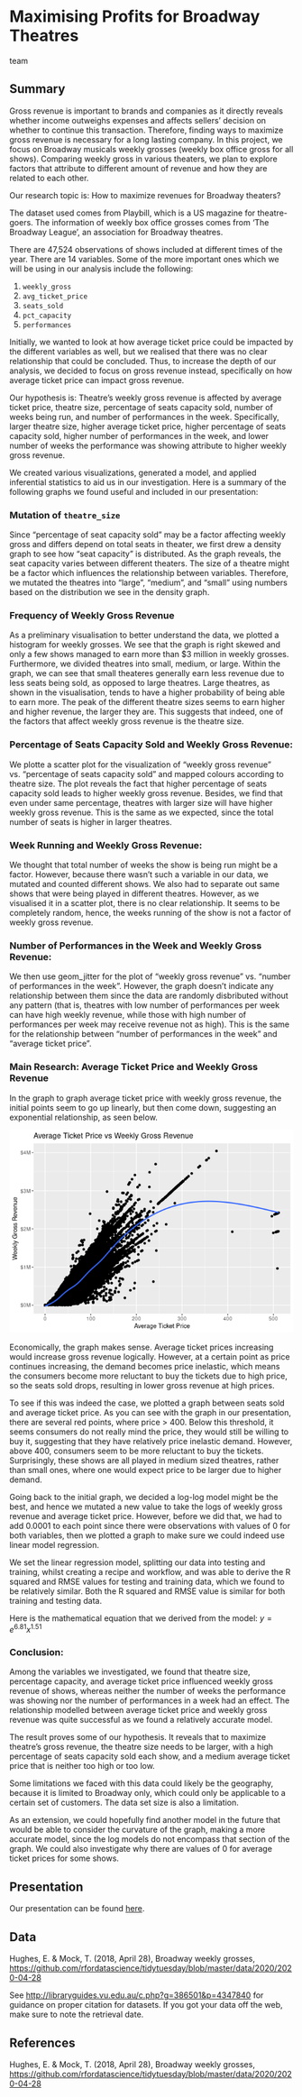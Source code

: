 Maximising Profits for Broadway Theatres
================
team

## Summary

Gross revenue is important to brands and companies as it directly
reveals whether income outweighs expenses and affects sellers’ decision
on whether to continue this transaction. Therefore, finding ways to
maximize gross revenue is necessary for a long lasting company. In this
project, we focus on Broadway musicals weekly grosses (weekly box office
gross for all shows). Comparing weekly gross in various theaters, we
plan to explore factors that attribute to different amount of revenue
and how they are related to each other.

Our research topic is: How to maximize revenues for Broadway theaters?

The dataset used comes from Playbill, which is a US magazine for
theatre-goers. The information of weekly box office grosses comes from
‘The Broadway League’, an association for Broadway theatres.

There are 47,524 observations of shows included at different times of
the year. There are 14 variables. Some of the more important ones which
we will be using in our analysis include the following:

1.  `weekly_gross`
2.  `avg_ticket_price`
3.  `seats_sold`
4.  `pct_capacity`
5.  `performances`

Initially, we wanted to look at how average ticket price could be
impacted by the different variables as well, but we realised that there
was no clear relationship that could be concluded. Thus, to increase the
depth of our analysis, we decided to focus on gross revenue instead,
specifically on how average ticket price can impact gross revenue.

Our hypothesis is: Theatre’s weekly gross revenue is affected by average
ticket price, theatre size, percentage of seats capacity sold, number of
weeks being run, and number of performances in the week. Specifically,
larger theatre size, higher average ticket price, higher percentage of
seats capacity sold, higher number of performances in the week, and
lower number of weeks the performance was showing attribute to higher
weekly gross revenue.

We created various visualizations, generated a model, and applied
inferential statistics to aid us in our investigation. Here is a summary
of the following graphs we found useful and included in our
presentation:

### Mutation of `theatre_size`

Since “percentage of seat capacity sold” may be a factor affecting
weekly gross and differs depend on total seats in theater, we first drew
a density graph to see how “seat capacity” is distributed. As the graph
reveals, the seat capacity varies between different theaters. The size
of a theatre might be a factor which influences the relationship between
variables. Therefore, we mutated the theatres into “large”, “medium”,
and “small” using numbers based on the distribution we see in the
density graph.

### Frequency of Weekly Gross Revenue

As a preliminary visualisation to better understand the data, we plotted
a histogram for weekly grosses. We see that the graph is right skewed
and only a few shows managed to earn more than $3 million in weekly
grosses. Furthermore, we divided theatres into small, medium, or large.
Within the graph, we can see that small theateres generally earn less
revenue due to less seats being sold, as opposed to large theatres.
Large theatres, as shown in the visualisation, tends to have a higher
probability of being able to earn more. The peak of the different
theatre sizes seems to earn higher and higher revenue, the larger they
are. This suggests that indeed, one of the factors that affect weekly
gross revenue is the theatre size.

### Percentage of Seats Capacity Sold and Weekly Gross Revenue:

We plotte a scatter plot for the visualization of “weekly gross revenue”
vs. “percentage of seats capacity sold” and mapped colours according to
theatre size. The plot reveals the fact that higher percentage of seats
capacity sold leads to higher weekly gross revenue. Besides, we find
that even under same percentage, theatres with larger size will have
higher weekly gross revenue. This is the same as we expected, since the
total number of seats is higher in larger theatres.

### Week Running and Weekly Gross Revenue:

We thought that total number of weeks the show is being run might be a
factor. However, because there wasn’t such a variable in our data, we
mutated and counted different shows. We also had to separate out same
shows that were being played in different theatres. However, as we
visualised it in a scatter plot, there is no clear relationship. It
seems to be completely random, hence, the weeks running of the show is
not a factor of weekly gross revenue.

### Number of Performances in the Week and Weekly Gross Revenue:

We then use geom_jitter for the plot of “weekly gross revenue”
vs. “number of performances in the week”. However, the graph doesn’t
indicate any relationship between them since the data are randomly
disbributed without any pattern (that is, theatres with low number of
performances per week can have high weekly revenue, while those with
high number of performances per week may receive revenue not as high).
This is the same for the relationship between “number of performances in
the week” and “average ticket price”.

### Main Research: Average Ticket Price and Weekly Gross Revenue

In the graph to graph average ticket price with weekly gross revenue,
the initial points seem to go up linearly, but then come down,
suggesting an exponential relationship, as seen below.

![](README_files/figure-gfm/main-question-1.png)<!-- -->

Economically, the graph makes sense. Average ticket prices increasing
would increase gross revenue logically. However, at a certain point as
price continues increasing, the demand becomes price inelastic, which
means the consumers become more reluctant to buy the tickets due to high
price, so the seats sold drops, resulting in lower gross revenue at high
prices.

To see if this was indeed the case, we plotted a graph between seats
sold and average ticket price. As you can see with the graph in our
presentation, there are several red points, where price \> 400. Below
this threshold, it seems consumers do not really mind the price, they
would still be willing to buy it, suggesting that they have relatively
price inelastic demand. However, above 400, consumers seem to be more
reluctant to buy the tickets. Surprisingly, these shows are all played
in medium sized theatres, rather than small ones, where one would expect
price to be larger due to higher demand.

Going back to the initial graph, we decided a log-log model might be the
best, and hence we mutated a new value to take the logs of weekly gross
revenue and average ticket price. However, before we did that, we had to
add 0.0001 to each point since there were observations with values of 0
for both variables, then we plotted a graph to make sure we could indeed
use linear model regression.

We set the linear regression model, splitting our data into testing and
training, whilst creating a recipe and workflow, and was able to derive
the R squared and RMSE values for testing and training data, which we
found to be relatively similar. Both the R squared and RMSE value is
similar for both training and testing data.

Here is the mathematical equation that we derived from the model:
*y* = *e*<sup>6.81</sup>*x*<sup>1.51</sup>

### Conclusion:

Among the variables we investigated, we found that theatre size,
percentage capacity, and average ticket price influenced weekly gross
revenue of shows, whereas neither the number of weeks the performance
was showing nor the number of performances in a week had an effect. The
relationship modelled between average ticket price and weekly gross
revenue was quite successful as we found a relatively accurate model.

The result proves some of our hypothesis. It reveals that to maximize
theatre’s gross revenue, the theatre size needs to be larger, with a
high percentage of seats capacity sold each show, and a medium average
ticket price that is neither too high or too low.

Some limitations we faced with this data could likely be the geography,
because it is limited to Broadway only, which could only be applicable
to a certain set of customers. The data set size is also a limitation.

As an extension, we could hopefully find another model in the future
that would be able to consider the curvature of the graph, making a more
accurate model, since the log models do not encompass that section of
the graph. We could also investigate why there are values of 0 for
average ticket prices for some shows.

## Presentation

Our presentation can be found
[here](http://rpubs.com/JeniLiu/presentation).

## Data

Hughes, E. & Mock, T. (2018, April 28), Broadway weekly grosses,
<https://github.com/rfordatascience/tidytuesday/blob/master/data/2020/2020-04-28>

See <http://libraryguides.vu.edu.au/c.php?g=386501&p=4347840> for
guidance on proper citation for datasets. If you got your data off the
web, make sure to note the retrieval date.

## References

Hughes, E. & Mock, T. (2018, April 28), Broadway weekly grosses,
<https://github.com/rfordatascience/tidytuesday/blob/master/data/2020/2020-04-28>
